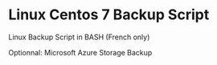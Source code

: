 # Linux Centos 7 Backup Script
Linux Backup Script in BASH (French only)

Optionnal: Microsoft Azure Storage Backup

